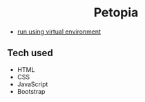 
<b><h1 style="text-align: center;">Petopia</h1></b>

- [run using virtual environment](http://localhost:63342/TinDog/templates/index.html?_ijt=gutn5khs9pvkaaj2ldia2iuegl&_ij_reload=RELOAD_ON_SAVE)


## Tech used
* HTML
* CSS
* JavaScript
* Bootstrap

